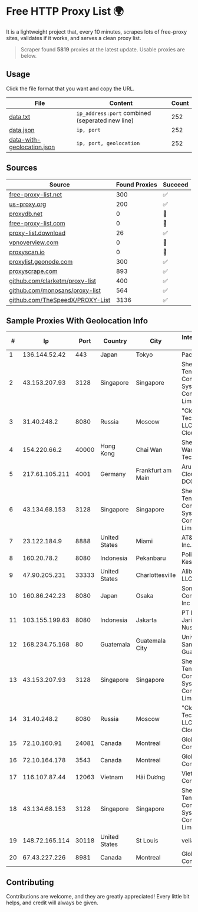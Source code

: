 
# Free HTTP Proxy List 🌍

It is a lightweight project that, every 10 minutes, scrapes lots of free-proxy sites, validates if it works, and serves a clean proxy list.


> Scraper found **5819** proxies at the latest update. Usable proxies are below.

## Usage

Click the file format that you want and copy the URL.


|File|Content|Count|
|----|-------|-----|
|[data.txt](https://raw.githubusercontent.com/themiralay/Proxy-List-World/master/data.txt)|`ip_address:port` combined (seperated new line)|252|
|[data.json](https://raw.githubusercontent.com/themiralay/Proxy-List-World/master/data.json)|`ip, port`|252|
|[data-with-geolocation.json](https://raw.githubusercontent.com/themiralay/Proxy-List-World/master/data-with-geolocation.json)|`ip, port, geolocation`|252|

## Sources

|Source|Found Proxies|Succeed|
|------|-------------|-------|
|[free-proxy-list.net](https://free-proxy-list.net)|300|✅|
|[us-proxy.org](https://www.us-proxy.org)|200|✅|
|[proxydb.net](http://proxydb.net)|0|🚫|
|[free-proxy-list.com](https://free-proxy-list.com/?page=&port=&type%5B%5D=http&type%5B%5D=https&up_time=0&search=Search)|0|🚫|
|[proxy-list.download](https://www.proxy-list.download/HTTP)|26|✅|
|[vpnoverview.com](https://vpnoverview.com/privacy/anonymous-browsing/free-proxy-servers)|0|🚫|
|[proxyscan.io](https://www.proxyscan.io)|0|🚫|
|[proxylist.geonode.com](https://proxylist.geonode.com/api/proxy-list?limit=300&page=1&sort_by=lastChecked&sort_type=desc&protocols=http,https)|300|✅|
|[proxyscrape.com](https://api.proxyscrape.com/v2/?request=displayproxies&protocol=http&timeout=10000&country=all&ssl=all&anonymity=all)|893|✅|
|[github.com/clarketm/proxy-list](https://raw.githubusercontent.com/clarketm/proxy-list/master/proxy-list-raw.txt)|400|✅|
|[github.com/monosans/proxy-list](https://raw.githubusercontent.com/monosans/proxy-list/main/proxies/http.txt)|564|✅|
|[github.com/TheSpeedX/PROXY-List](https://raw.githubusercontent.com/TheSpeedX/PROXY-List/master/http.txt)|3136|✅|


## Sample Proxies With Geolocation Info

|#|Ip|Port|Country|City|Internet Service Provider|
|-|--|----|-------|----|-------------------------|
|1|136.144.52.42|443|Japan|Tokyo|Packet Host, Inc.|
|2|43.153.207.93|3128|Singapore|Singapore|Shenzhen Tencent Computer Systems Company Limited|
|3|31.40.248.2|8080|Russia|Moscow|"Cloud Technologies" LLC trading as Cloud.ru|
|4|154.220.66.2|40000|Hong Kong|Chai Wan|Shenzhen Wanghu Technology Co|
|5|217.61.105.211|4001|Germany|Frankfurt am Main|Aruba GmbH Cloud Network DC05|
|6|43.134.68.153|3128|Singapore|Singapore|Shenzhen Tencent Computer Systems Company Limited|
|7|23.122.184.9|8888|United States|Miami|AT&T Services, Inc.|
|8|160.20.78.2|8080|Indonesia|Pekanbaru|Politeknik Kesehatan Riau|
|9|47.90.205.231|33333|United States|Charlottesville|Alibaba.com LLC|
|10|160.86.242.23|8080|Japan|Osaka|Sony Network Communications Inc|
|11|103.155.199.63|8080|Indonesia|Jakarta|PT Lintas Jaringan Nusantara|
|12|168.234.75.168|80|Guatemala|Guatemala City|Universidad de San Carlos de Guatemala|
|13|43.153.207.93|3128|Singapore|Singapore|Shenzhen Tencent Computer Systems Company Limited|
|14|31.40.248.2|8080|Russia|Moscow|"Cloud Technologies" LLC trading as Cloud.ru|
|15|72.10.160.91|24081|Canada|Montreal|GloboTech Communications|
|16|72.10.164.178|3543|Canada|Montreal|GloboTech Communications|
|17|116.107.87.44|12063|Vietnam|Hải Dương|Viettel Corporation|
|18|43.134.68.153|3128|Singapore|Singapore|Shenzhen Tencent Computer Systems Company Limited|
|19|148.72.165.114|30118|United States|St Louis|velia.net|
|20|67.43.227.226|8981|Canada|Montreal|GloboTech Communications|



## Contributing

Contributions are welcome, and they are greatly appreciated! Every
little bit helps, and credit will always be given.


